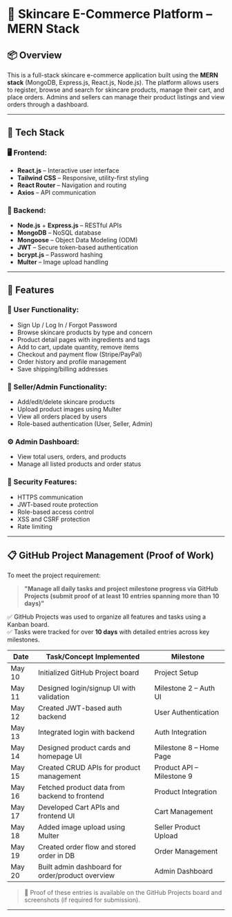 # 🧴 Skincare E-Commerce Platform – MERN Stack

## 📦 Overview

This is a full-stack skincare e-commerce application built using the **MERN stack** (MongoDB, Express.js, React.js, Node.js). The platform allows users to register, browse and search for skincare products, manage their cart, and place orders. Admins and sellers can manage their product listings and view orders through a dashboard.

---

## 🚀 Tech Stack

### 🖥️ Frontend:
- **React.js** – Interactive user interface
- **Tailwind CSS** – Responsive, utility-first styling
- **React Router** – Navigation and routing
- **Axios** – API communication

### 🔧 Backend:
- **Node.js** + **Express.js** – RESTful APIs
- **MongoDB** – NoSQL database
- **Mongoose** – Object Data Modeling (ODM)
- **JWT** – Secure token-based authentication
- **bcrypt.js** – Password hashing
- **Multer** – Image upload handling

---

## 🎯 Features

### 👤 User Functionality:
- Sign Up / Log In / Forgot Password
- Browse skincare products by type and concern
- Product detail pages with ingredients and tags
- Add to cart, update quantity, remove items
- Checkout and payment flow (Stripe/PayPal)
- Order history and profile management
- Save shipping/billing addresses

### 🛒 Seller/Admin Functionality:
- Add/edit/delete skincare products
- Upload product images using Multer
- View all orders placed by users
- Role-based authentication (User, Seller, Admin)

### ⚙️ Admin Dashboard:
- View total users, orders, and products
- Manage all listed products and order status

### 🔐 Security Features:
- HTTPS communication
- JWT-based route protection
- Role-based access control
- XSS and CSRF protection
- Rate limiting

---
## 📋 GitHub Project Management (Proof of Work)

To meet the project requirement:

> **"Manage all daily tasks and project milestone progress via GitHub Projects (submit proof of at least 10 entries spanning more than 10 days)"**

✅ GitHub Projects was used to organize all features and tasks using a Kanban board.  
✅ Tasks were tracked for over **10 days** with detailed entries across key milestones.

| Date       | Task/Concept Implemented                           | Milestone                        |
|------------|----------------------------------------------------|----------------------------------|
| May 10     | Initialized GitHub Project board                   | Project Setup                    |
| May 11     | Designed login/signup UI with validation           | Milestone 2 – Auth UI            |
| May 12     | Created JWT-based auth backend                     | User Authentication              |
| May 13     | Integrated login with backend                      | Auth Integration                 |
| May 14     | Designed product cards and homepage UI             | Milestone 8 – Home Page          |
| May 15     | Created CRUD APIs for product management           | Product API – Milestone 9        |
| May 16     | Fetched product data from backend to frontend      | Product Integration              |
| May 17     | Developed Cart APIs and frontend UI                | Cart Management                  |
| May 18     | Added image upload using Multer                    | Seller Product Upload            |
| May 19     | Created order flow and stored order in DB          | Order Management                 |
| May 20     | Built admin dashboard for order/product overview   | Admin Dashboard                  |

> 📎 Proof of these entries is available on the GitHub Projects board and screenshots (if required for submission).

---



